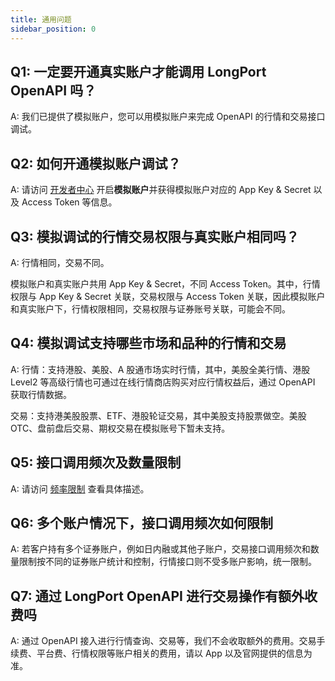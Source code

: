 ```yaml
---
title: 通用问题
sidebar_position: 0
---
```


## Q1: 一定要开通真实账户才能调用 LongPort OpenAPI 吗？

A: 我们已提供了模拟账户，您可以用模拟账户来完成 OpenAPI 的行情和交易接口调试。

## Q2: 如何开通模拟账户调试？

A: 请访问 [开发者中心](https://open.longportapp.com/account/) 开启**模拟账户**并获得模拟账户对应的 App Key & Secret 以及 Access Token 等信息。

## Q3: 模拟调试的行情交易权限与真实账户相同吗？

A: 行情相同，交易不同。

模拟账户和真实账户共用 App Key & Secret，不同 Access Token。其中，行情权限与 App Key & Secret 关联，交易权限与 Access Token 关联，因此模拟账户和真实账户下，行情权限相同，交易权限与证券账号关联，可能会不同。

## Q4: 模拟调试支持哪些市场和品种的行情和交易

A: 行情：支持港股、美股、A 股通市场实时行情，其中，美股全美行情、港股 Level2 等高级行情也可通过在线行情商店购买对应行情权益后，通过 OpenAPI 获取行情数据。

交易：支持港美股股票、ETF、港股轮证交易，其中美股支持股票做空。美股 OTC、盘前盘后交易、期权交易在模拟账号下暂未支持。

## Q5: 接口调用频次及数量限制

A: 请访问 [频率限制](/docs/#rate-limit) 查看具体描述。

## Q6: 多个账户情况下，接口调用频次如何限制

A: 若客户持有多个证券账户，例如日内融或其他子账户，交易接口调用频次和数量限制按不同的证券账户统计和控制，行情接口则不受多账户影响，统一限制。

## Q7: 通过 LongPort OpenAPI 进行交易操作有额外收费吗

A: 通过 OpenAPI 接入进行行情查询、交易等，我们不会收取额外的费用。交易手续费、平台费、行情权限等账户相关的费用，请以 App 以及官网提供的信息为准。
